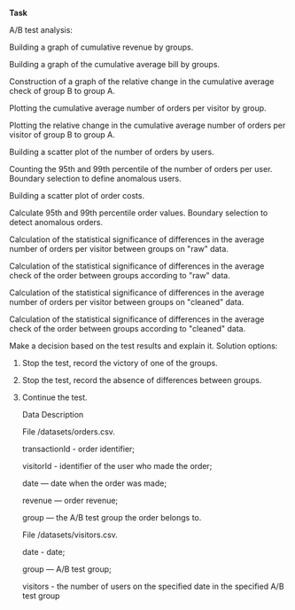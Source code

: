<b>Task</b><p>
A/B test analysis:<p>
Building a graph of cumulative revenue by groups.<p>
Building a graph of the cumulative average bill by groups.<p>
Construction of a graph of the relative change in the cumulative average check of group B to group A.<p>
Plotting the cumulative average number of orders per visitor by group.<p><p>
Plotting the relative change in the cumulative average number of orders per visitor of group B to group A.<p>
Building a scatter plot of the number of orders by users.<p>
Counting the 95th and 99th percentile of the number of orders per user. Boundary selection to define anomalous users.<p>
Building a scatter plot of order costs.<p>
Calculate 95th and 99th percentile order values. Boundary selection to detect anomalous orders.<p>
Calculation of the statistical significance of differences in the average number of orders per visitor between groups on "raw" data.<p>
Calculation of the statistical significance of differences in the average check of the order between groups according to "raw" data.<p>
Calculation of the statistical significance of differences in the average number of orders per visitor between groups on "cleaned" data.<p>
Calculation of the statistical significance of differences in the average check of the order between groups according to "cleaned" data.<p>
Make a decision based on the test results and explain it. Solution options:<p>
1. Stop the test, record the victory of one of the groups.<p>
2. Stop the test, record the absence of differences between groups.<p>
3. Continue the test.<p>
Data Description<p>
File /datasets/orders.csv.<p>
transactionId - order identifier;<p>
visitorId - identifier of the user who made the order;<p>
date — date when the order was made;<p>
revenue — order revenue;<p>
group — the A/B test group the order belongs to.<p>
File /datasets/visitors.csv.<p>
date - date;<p>
group — A/B test group;<p>
visitors - the number of users on the specified date in the specified A/B test group